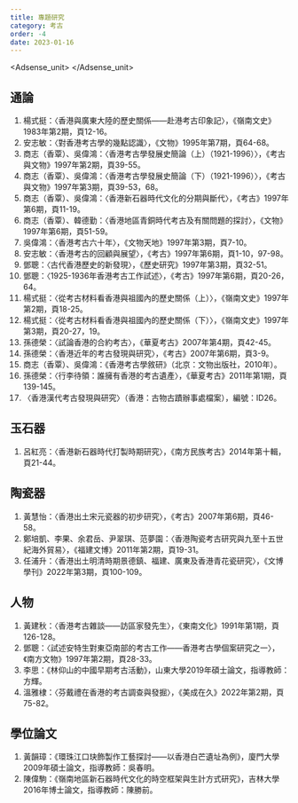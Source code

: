 ```yaml
---
title: 專題研究
category: 考古
order: -4
date: 2023-01-16
---
```

<Adsense_unit>
</Adsense_unit>
## 通論
1. 楊式挺：〈香港與廣東大陸的歷史關係——赴港考古印象記〉，《嶺南文史》1983年第2期，頁12-16。
2. 安志敏：〈對香港考古學的幾點認識〉，《文物》1995年第7期，頁64-68。
3. 商志（香覃）、吳偉鴻：〈香港考古學發展史簡論（上）（1921-1996）〉，《考古與文物》1997年第2期，頁39-55。
4. 商志（香覃）、吳偉鴻：〈香港考古學發展史簡論（下）（1921-1996）〉，《考古與文物》1997年第3期，頁39-53，68。
5. 商志（香覃）、吳偉鴻：〈香港新石器時代文化的分期與斷代〉，《考古》1997年第6期，頁11-19。
6. 商志（香覃）、韓德勤：〈香港地區青銅時代考古及有關問題的探討〉，《文物》1997年第6期，頁51-59。
7.  吳偉鴻：〈香港考古六十年〉，《文物天地》1997年第3期，頁7-10。
8.  安志敏：〈香港考古的回顧與展望〉，《考古》1997年第6期，頁1-10，97-98。
9.  鄧聰：〈古代香港歷史的新發現〉，《歷史研究》1997年第3期，頁32-51。
10. 鄧聰：〈1925-1936年香港考古工作試述〉，《考古》1997年第6期，頁20-26，64。
11. 楊式挺：〈從考古材料看香港與祖國內的歷史關係（上）〉，《嶺南文史》1997年第2期，頁18-25。
12. 楊式挺：〈從考古材料看香港與祖國內的歷史關係（下）〉，《嶺南文史》1997年第3期，頁20-27，19。
13. 孫德榮：〈試論香港的合約考古〉，《華夏考古》2007年第4期，頁42-45。
14. 孫德榮：〈香港近年的考古發現與研究〉，《考古》2007年第6期，頁3-9。
15. 商志（香覃）、吳偉鴻：《香港考古學敘研》（北京：文物出版社，2010年）。
16. 孫德榮：〈行李待領：誰擁有香港的考古遺產〉，《華夏考古》2011年第1期，頁139-145。
17. 〈香港漢代考古發現與研究〉（香港：古物古蹟辦事處檔案），編號：ID26。
## 玉石器
1. 呂紅亮：〈香港新石器時代打製時期研究〉，《南方民族考古》2014年第十輯，頁21-44。
## 陶瓷器
1. 黃慧怡：〈香港出土宋元瓷器的初步研究〉，《考古》2007年第6期，頁46-58。
2. 鄭培凱、李果、余君岳、尹翠琪、范夢園：〈香港陶瓷考古研究與九至十五世紀海外貿易〉，《福建文博》2011年第2期，頁19-31。
3. 任浦升：〈香港出土明清時期景德鎮、福建、廣東及香港青花瓷研究〉，《文博學刊》2022年第3期，頁100-109。
## 人物
1. 黃建秋：〈香港考古雜談——訪區家發先生〉，《東南文化》1991年第1期，頁126-128。
2. 鄧聰：〈試述安特生對東亞南部的考古工作——香港考古學個案研究之一〉，《南方文物》1997年第2期，頁28-33。
3. 李思：《林仰山的中國早期考古活動》，山東大學2019年碩士論文，指導教師：方輝。
4. 溫雅棣：〈芬戴禮在香港的考古調查與發掘〉，《美成在久》2022年第2期，頁75-82。
## 學位論文
1. 黃韻璋：《環珠江口玦飾製作工藝探討——以香港白芒遺址為例》，廈門大學2009年碩士論文，指導教師：吳春明。
2. 陳偉駒：《嶺南地區新石器時代文化的時空框架與生計方式研究》，吉林大學2016年博士論文，指導教師：陳勝前。